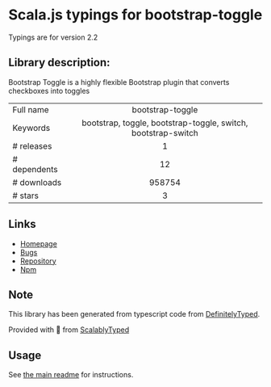 
# Scala.js typings for bootstrap-toggle

Typings are for version 2.2

## Library description:
Bootstrap Toggle is a highly flexible Bootstrap plugin that converts checkboxes into toggles

|                    |                 |
| ------------------ | :-------------: |
| Full name          | bootstrap-toggle |
| Keywords           | bootstrap, toggle, bootstrap-toggle, switch, bootstrap-switch |
| # releases         | 1 |
| # dependents       | 12 |
| # downloads        | 958754 |
| # stars            | 3 |

## Links
- [Homepage](http://www.bootstraptoggle.com)
- [Bugs](https://github.com/minhur/bootstrap-toggle/issues)
- [Repository](https://github.com/minhur/bootstrap-toggle)
- [Npm](https://www.npmjs.com/package/bootstrap-toggle)
    


## Note
This library has been generated from typescript code from [DefinitelyTyped](https://definitelytyped.org).

Provided with :purple_heart: from [ScalablyTyped](https://github.com/oyvindberg/ScalablyTyped)

## Usage
See [the main readme](../../readme.md) for instructions.


